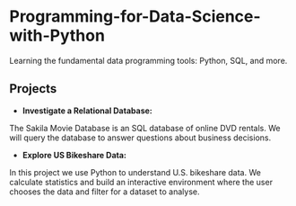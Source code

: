 # Programming-for-Data-Science-with-Python
Learning the fundamental data programming tools: Python, SQL, and more.

## Projects
* **Investigate a Relational Database:**

The Sakila Movie Database is an SQL database of online DVD rentals. We will query the database to answer questions about business decisions.

* **Explore US Bikeshare Data:**

In this project we use Python to understand U.S. bikeshare data. We calculate statistics and build an interactive environment where the user chooses the data and filter for a dataset to analyse.
